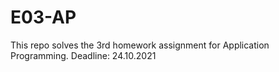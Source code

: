 # E03-AP

This repo solves the 3rd homework assignment for Application Programming.
Deadline: 24.10.2021

